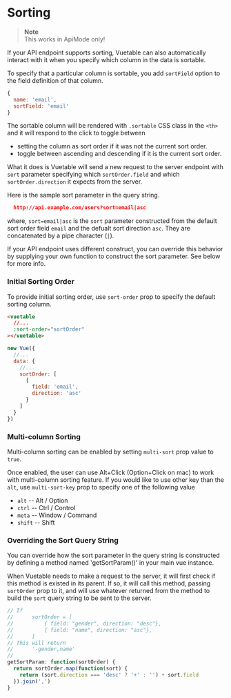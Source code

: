 # Sorting

> __Note__  
> This works in ApiMode only!

If your API endpoint supports sorting, Vuetable can also automatically interact with it when you specify which column in the data is sortable.

To specify that a particular column is sortable, you add `sortField` option to the field definition of that column.

```javascript
{
  name: 'email',
  sortField: 'email'  
}
```

The sortable column will be rendered with `.sortable` CSS class in the `<th>` and it will respond to the click to toggle between 
- setting the column as sort order if it was not the current sort order.
- toggle between ascending and descending if it is the current sort order.

What it does is Vuetable will send a new request to the server endpoint with `sort` parameter specifying which `sortOrder.field` and which `sortOrder.direction` it expects from the server. 

Here is the sample sort parameter in the query string.
```json
  http://api.example.com/users?sort=email|asc
```
where, `sort=email|asc` is the `sort` parameter constructed from the default sort order field `email` and the defualt sort direction `asc`. They are concatenated by a pipe character (`|`).

If your API endpoint uses different construct, you can override this behavior by supplying your own function to construct the sort parameter. See below for more info.

### Initial Sorting Order

To provide initial sorting order, use `sort-order` prop to specify the default sorting column.

```html
<vuetable
  //...
  :sort-order="sortOrder"
></vuetable>
```
```javascript
new Vue({
  //...
  data: {
    //...
    sortOrder: [
      {
        field: 'email',
        direction: 'asc'
      }
    ]
  }
})
```

### Multi-column Sorting

Multi-column sorting can be enabled by setting `multi-sort` prop value to `true`. 

Once enabled, the user can use Alt+Click (Option+Click on mac) to work with multi-column sorting feature. If you would like to use other key than the `alt`, use `multi-sort-key` prop to specify one of the following value
- `alt` -- Alt / Option
- `ctrl` -- Ctrl / Control
- `meta` -- Window / Command
- `shift` -- Shift

### Overriding the Sort Query String

You can override how the sort parameter in the  query string is constructed by defining a method named 'getSortParam()' in your main vue instance. 

When Vuetable needs to make a request to the server, it will first check if this method is existed in its parent. If so, it will call this method, passing `sortOrder` prop to it, and will use whatever returned from the method to build the `sort` query string to be sent to the server.

```javascript
// If
//      sortOrder = [
//          { field: "gender", direction: "desc"},
//          { field: "name", direction: "asc"},
//      ]
// This will return
//      '-gender,name'
//
getSortParam: function(sortOrder) {
  return sortOrder.map(function(sort) {
    return (sort.direction === 'desc' ? '+' : '') + sort.field
  }).join(',')
}
```
